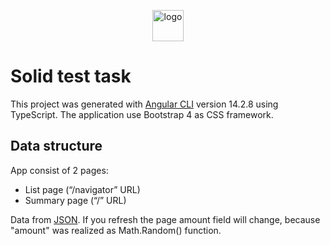 <p align="center">
  <img src="https://angular.io/assets/images/logos/angular/logo-nav@2x.png" height="50px" alt="logo">
</p>

# Solid test task

This project was generated with [Angular CLI](https://github.com/angular/angular-cli) version 14.2.8 using TypeScript. The application use Bootstrap 4 as CSS framework.

## Data structure 

App consist of 2 pages:

 - List page (“/navigator” URL)
 - Summary page (“/” URL)

Data from [JSON](https://codebeautify.org/jsonviewer/cb1d6ce2). If you refresh the page amount field will change, because "amount" was realized as Math.Random() function.




